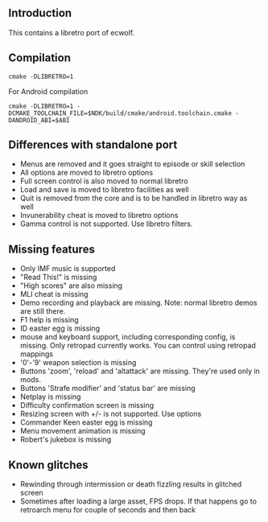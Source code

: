 ## Introduction

This contains a libretro port of ecwolf.

## Compilation

```shell
cmake -DLIBRETRO=1
```

For Android compilation

```shell
cmake -DLIBRETRO=1 -DCMAKE_TOOLCHAIN_FILE=$NDK/build/cmake/android.toolchain.cmake -DANDROID_ABI=$ABI
```

## Differences with standalone port

* Menus are removed and it goes straight to episode or skill selection
* All options are moved to libretro options
* Full screen control is also moved to normal libretro
* Load and save is moved to libretro facilities as well
* Quit is removed from the core and is to be handled in libretro way as well
* Invunerability cheat is moved to libretro options
* Gamma control is not supported. Use libretro filters.

## Missing features

* Only IMF music is supported
* "Read This!" is missing
* "High scores" are also missing
* MLI cheat is missing
* Demo recording and playback are missing. Note: normal libretro demos are still there.
* F1 help is missing
* ID easter egg is missing
* mouse and keyboard support, including corresponding config, is missing.
  Only retropad currently works. You can control using retropad mappings
* '0'-'9' weapon selection is missing
* Buttons 'zoom', 'reload' and 'altattack' are missing. They're used only in mods.
* Buttons 'Strafe modifier' and 'status bar' are missing
* Netplay is missing
* Difficulty confirmation screen is missing
* Resizing screen with +/- is not supported. Use options
* Commander Keen easter egg is missing
* Menu movement animation is missing
* Robert's jukebox is missing

## Known glitches

* Rewinding through intermission or death fizzling results in glitched screen
* Sometimes after loading a large asset, FPS drops. If that happens go to retroarch menu for couple of seconds and then back

